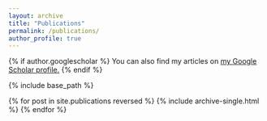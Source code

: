 ```yaml
---
layout: archive
title: "Publications"
permalink: /publications/
author_profile: true
---
```


{% if author.googlescholar %}
  You can also find my articles on <u><a href="{{http://goo.gl/Dj5C1N}}">my Google Scholar profile</a>.</u>
{% endif %}

{% include base_path %}

{% for post in site.publications reversed %}
  {% include archive-single.html %}
{% endfor %}
